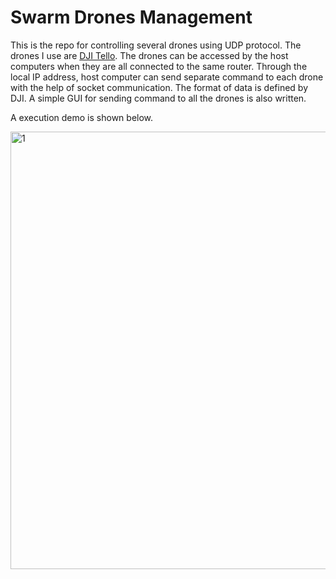 # Swarm Drones Management

This is the repo for controlling several drones using UDP protocol. The drones I use are [DJI Tello](https://store.dji.com/product/tello?vid=38421&amp;set_region=US&amp;from=store-nav ). The drones can be accessed by the host computers when they are all connected  to the same router. Through the local IP address, host computer can send separate command to each drone with the help of socket communication. The format of data is defined by DJI. A simple GUI for sending command to all the drones is also written. 

A execution demo is shown below.

<img src="1.gif" alt="1" width="700" />



